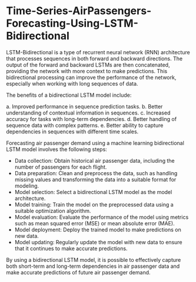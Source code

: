 # Time-Series-AirPassengers-Forecasting-Using-LSTM-Bidirectional

LSTM-Bidirectional is a type of recurrent neural network (RNN) architecture that processes sequences in both forward and backward directions.
The output of the forward and backward LSTMs are then concatenated, providing the network with more context to make predictions. 
This bidirectional processing can improve the performance of the network, especially when working with long sequences of data.

The benefits of a bidirectional LSTM model include:

a. Improved performance in sequence prediction tasks.
b. Better understanding of contextual information in sequences.
c. Increased accuracy for tasks with long-term dependencies.
d. Better handling of sequence data with complex patterns.
e. Better ability to capture dependencies in sequences with different time scales.

Forecasting air passenger demand using a machine learning bidirectional LSTM model involves the following steps:

- Data collection: Obtain historical air passenger data, including the number of passengers for each flight.
- Data preparation: Clean and preprocess the data, such as handling missing values and transforming the data into a suitable format for modeling.
- Model selection: Select a bidirectional LSTM model as the model architecture.
- Model training: Train the model on the preprocessed data using a suitable optimization algorithm.
- Model evaluation: Evaluate the performance of the model using metrics such as mean squared error (MSE) or mean absolute error (MAE).
- Model deployment: Deploy the trained model to make predictions on new data.
- Model updating: Regularly update the model with new data to ensure that it continues to make accurate predictions.

By using a bidirectional LSTM model, it is possible to effectively capture both short-term and long-term dependencies in air passenger data and make accurate predictions of future air passenger demand.
